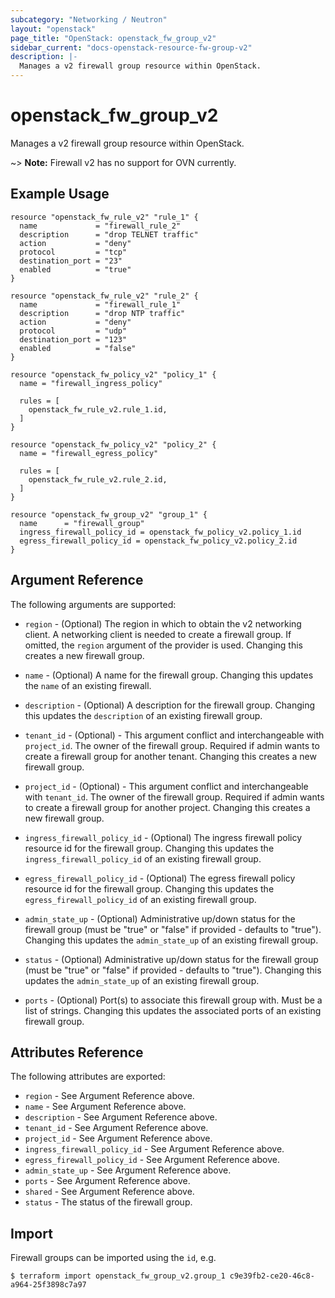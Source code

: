 ```yaml
---
subcategory: "Networking / Neutron"
layout: "openstack"
page_title: "OpenStack: openstack_fw_group_v2"
sidebar_current: "docs-openstack-resource-fw-group-v2"
description: |-
  Manages a v2 firewall group resource within OpenStack.
---
```


# openstack\_fw\_group\_v2

Manages a v2 firewall group resource within OpenStack.

~> **Note:** Firewall v2 has no support for OVN currently.

## Example Usage

```hcl
resource "openstack_fw_rule_v2" "rule_1" {
  name             = "firewall_rule_2"
  description      = "drop TELNET traffic"
  action           = "deny"
  protocol         = "tcp"
  destination_port = "23"
  enabled          = "true"
}

resource "openstack_fw_rule_v2" "rule_2" {
  name             = "firewall_rule_1"
  description      = "drop NTP traffic"
  action           = "deny"
  protocol         = "udp"
  destination_port = "123"
  enabled          = "false"
}

resource "openstack_fw_policy_v2" "policy_1" {
  name = "firewall_ingress_policy"

  rules = [
    openstack_fw_rule_v2.rule_1.id,
  ]
}

resource "openstack_fw_policy_v2" "policy_2" {
  name = "firewall_egress_policy"

  rules = [
    openstack_fw_rule_v2.rule_2.id,
  ]
}

resource "openstack_fw_group_v2" "group_1" {
  name      = "firewall_group"
  ingress_firewall_policy_id = openstack_fw_policy_v2.policy_1.id
  egress_firewall_policy_id = openstack_fw_policy_v2.policy_2.id
}
```

## Argument Reference

The following arguments are supported:

* `region` - (Optional) The region in which to obtain the v2 networking client.
    A networking client is needed to create a firewall group. If omitted, the
    `region` argument of the provider is used. Changing this creates a new
    firewall group.

* `name` - (Optional) A name for the firewall group. Changing this
    updates the `name` of an existing firewall.

* `description` - (Optional) A description for the firewall group. Changing this
    updates the `description` of an existing firewall group.

* `tenant_id` - (Optional) - This argument conflict and interchangeable with
    `project_id`. The owner of the firewall group. Required if admin wants to
    create a firewall group for another tenant. Changing this creates a new
    firewall group.

* `project_id` - (Optional) - This argument conflict and interchangeable with
    `tenant_id`. The owner of the firewall group. Required if admin wants to
    create a firewall group for another project. Changing this creates a new
    firewall group.

* `ingress_firewall_policy_id` - (Optional) The ingress firewall policy resource
    id for the firewall group. Changing this updates the
    `ingress_firewall_policy_id` of an existing firewall group.

* `egress_firewall_policy_id` - (Optional) The egress firewall policy resource
    id for the firewall group. Changing this updates the
    `egress_firewall_policy_id` of an existing firewall group.

* `admin_state_up` - (Optional) Administrative up/down status for the firewall
    group (must be "true" or "false" if provided - defaults to "true").
    Changing this updates the `admin_state_up` of an existing firewall group.

* `status` - (Optional) Administrative up/down status for the firewall
    group (must be "true" or "false" if provided - defaults to "true").
    Changing this updates the `admin_state_up` of an existing firewall group.

* `ports` - (Optional) Port(s) to associate this firewall group
    with. Must be a list of strings. Changing this updates the associated ports
    of an existing firewall group.

## Attributes Reference

The following attributes are exported:

* `region` - See Argument Reference above.
* `name` - See Argument Reference above.
* `description` - See Argument Reference above.
* `tenant_id` - See Argument Reference above.
* `project_id` - See Argument Reference above.
* `ingress_firewall_policy_id` - See Argument Reference above.
* `egress_firewall_policy_id` - See Argument Reference above.
* `admin_state_up` - See Argument Reference above.
* `ports` - See Argument Reference above.
* `shared` - See Argument Reference above.
* `status` - The status of the firewall group.

## Import

Firewall groups can be imported using the `id`, e.g.

```
$ terraform import openstack_fw_group_v2.group_1 c9e39fb2-ce20-46c8-a964-25f3898c7a97
```
